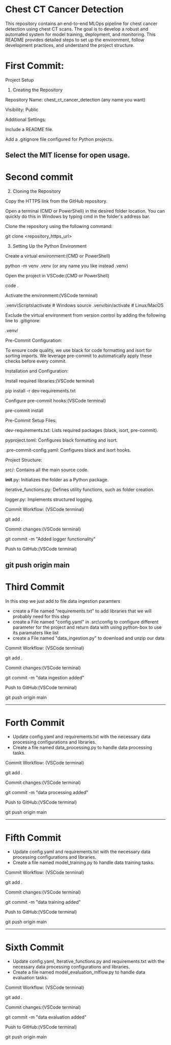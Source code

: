 # Chest CT Cancer Detection

This repository contains an end-to-end MLOps pipeline for chest cancer detection using chest CT scans. The goal is to develop a robust and automated system for model training, deployment, and monitoring. This README provides detailed steps to set up the environment, follow development practices, and understand the project structure.

# First Commit:
Project Setup

1. Creating the Repository

Repository Name: chest_ct_cancer_detection (any name you want)

Visibility: Public

Additional Settings:

Include a README file.

Add a .gitignore file configured for Python projects.

Select the MIT license for open usage.
--------------------------------------------------------------------------------

# Second commit

2. Cloning the Repository

Copy the HTTPS link from the GitHub repository.

Open a terminal (CMD or PowerShell) in the desired folder location. You can quickly do this in Windows by typing cmd in the folder's address bar.

Clone the repository using the following command:

git clone <repository_https_url>

3. Setting Up the Python Environment

Create a virtual environment:(CMD or PowerShell)

python -m venv .venv (or any name you like instead .venv)



Open the project in VSCode:(CMD or PowerShell)

code .

Activate the environment:(VSCode terminal)

.venv\Scripts\activate  # Windows
source .venv/bin/activate  # Linux/MacOS

Exclude the virtual environment from version control by adding the following line to .gitignore:

.venv/

Pre-Commit Configuration:

To ensure code quality, we use black for code formatting and isort for sorting imports. We leverage pre-commit to automatically apply these checks before every commit.

Installation and Configuration:

Install required libraries:(VSCode terminal)

pip install -r dev-requirements.txt

Configure pre-commit hooks:(VSCode terminal)

pre-commit install

Pre-Commit Setup Files:

dev-requirements.txt: Lists required packages (black, isort, pre-commit).

pyproject.toml: Configures black formatting and isort.

.pre-commit-config.yaml: Configures black and isort hooks.

Project Structure:

src/: Contains all the main source code.

__init__.py: Initializes the folder as a Python package.

iterative_functions.py: Defines utility functions, such as folder creation.

logger.py: Implements structured logging.

Commit Workflow: (VSCode terminal)

git add .

Commit changes:(VSCode terminal)

git commit -m "Added logger functionality"

Push to GitHub:(VSCode terminal)

git push origin main
--------------------------------------------------------------------------------
# Third Commit

In this step we just add to file data ingestion paramters
- create a File named "requirements.txt" to add libraries that we will probably need for this step
- create a File named "config.yaml" in .src\config to configure different parameter for the project and return data with using python-box to use its paramaters like list
- create a File named "data_ingestion.py" to download and unzip our data

 Commit Workflow: (VSCode terminal)

git add .

Commit changes:(VSCode terminal)

git commit -m "data ingestion added"

Push to GitHub:(VSCode terminal)

git push origin main

 --------------------------------------------------------------------------------
# Forth Commit

- Update config.yaml and requirements.txt with the necessary data processing configurations and libraries.
- Create a file named data_processing.py to handle data processing tasks.

 Commit Workflow: (VSCode terminal)

git add .

Commit changes:(VSCode terminal)

git commit -m "data processing added"

Push to GitHub:(VSCode terminal)

git push origin main

 --------------------------------------------------------------------------------
# Fifth Commit

- Update config.yaml and requirements.txt with the necessary data processing configurations and libraries.
- Create a file named model_training.py to handle data training tasks.

 Commit Workflow: (VSCode terminal)

git add .

Commit changes:(VSCode terminal)

git commit -m "data training added"

Push to GitHub:(VSCode terminal)

git push origin main

 --------------------------------------------------------------------------------
# Sixth Commit
- Update config.yaml, Iterative_functions.py and requirements.txt with the necessary data processing configurations and libraries.
- Create a file named model_evaluation_mlflow.py to handle data evaluation tasks.

 Commit Workflow: (VSCode terminal)

git add .

Commit changes:(VSCode terminal)

git commit -m "data evaluation added"

Push to GitHub:(VSCode terminal)

git push origin main